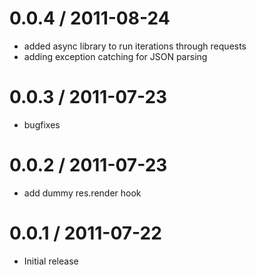 0.0.4 / 2011-08-24 
==================

  * added async library to run iterations through requests
  * adding exception catching for JSON parsing


0.0.3 / 2011-07-23 
==================

  * bugfixes


0.0.2 / 2011-07-23 
==================

  * add dummy res.render hook


0.0.1 / 2011-07-22 
==================

  * Initial release
